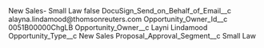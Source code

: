 <?xml version="1.0" encoding="UTF-8"?>
<CustomMetadata xmlns="http://soap.sforce.com/2006/04/metadata" xmlns:xsi="http://www.w3.org/2001/XMLSchema-instance" xmlns:xsd="http://www.w3.org/2001/XMLSchema">
    <label>New Sales- Small Law</label>
    <protected>false</protected>
    <values>
        <field>DocuSign_Send_on_Behalf_of_Email__c</field>
        <value xsi:type="xsd:string">alayna.lindamood@thomsonreuters.com</value>
    </values>
    <values>
        <field>Opportunity_Owner_Id__c</field>
        <value xsi:type="xsd:string">0051B00000ChgLB</value>
    </values>
    <values>
        <field>Opportunity_Owner__c</field>
        <value xsi:type="xsd:string">Layni Lindamood</value>
    </values>
    <values>
        <field>Opportunity_Type__c</field>
        <value xsi:type="xsd:string">New Sales</value>
    </values>
    <values>
        <field>Proposal_Approval_Segment__c</field>
        <value xsi:type="xsd:string">Small Law</value>
    </values>
</CustomMetadata>
